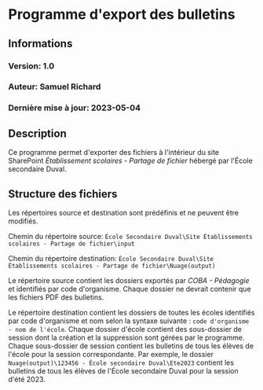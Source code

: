 # Programme d'export des bulletins

## Informations
### Version: 1.0
### Auteur: Samuel Richard
### Dernière mise à jour: 2023-05-04

## Description
Ce programme permet d'exporter des fichiers à l'intérieur du site SharePoint _Établissement scolaires - Partage de fichier_ hébergé par l'École secondaire Duval.

## Structure des fichiers
Les répertoires source et destination sont prédéfinis et ne peuvent être modifiés.

Chemin du répertoire source: `École Secondaire Duval\Site Établissements scolaires - Partage de fichier\input`

Chemin du répertoire destination: `École Secondaire Duval\Site Établissements scolaires - Partage de fichier\Nuage(output)`

Le répertoire source contient les dossiers exportés par _COBA - Pédagogie_ et identifiés par code d'organisme. Chaque dossier ne devrait contenir que les fichiers PDF des bulletins.

Le répertoire destination contient les dossiers de toutes les écoles identifiés par code d'organisme et nom selon la syntaxe suivante : `code d'organisme - nom de l'école`. Chaque dossier d'école contient des sous-dossier de session dont la création et la suppression sont gérées par le programme. Chaque sous-dossier de session contient les bulletins de tous les élèves de l'école pour la session correspondante. Par exemple, le dossier `Nuage(output)\123456 - École secondaire Duval\Ete2023` contient les bulletins de tous les élèves de l'École secondaire Duval pour la session d'été 2023.